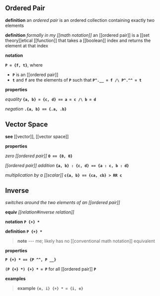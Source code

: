 ## Ordered Pair

**definition** an _ordered pair_ is an ordered collection containing exactly two elements

**definition** _formally in my [[math notation]]_ an [[ordered pair]] is a [[set theory]]etical [[function]] that takes a [[boolean]] index and returns the element at that index

**notation**

**`P = {f, t}`**, where

- **`P`** is an [[ordered pair]]
- **`t`** and **`f`** are the elements of **`P`** such that **`P^.__ = f /\ P^.^^ = t`**

**properties**

_equality_ **`{a, b} = {c, d} == a = c /\ b = d`**

_negation_ **`.{a, b} == {.a, .b}`**

## Vector Space

**see** [[vector]], [[vector space]]

**properties**

_zero [[ordered pair]]_ **`O == {0, 0}`**

_[[ordered pair]] addition_ **`{a, b} : {c, d} == {a : c, b : d}`**

_multiplication by a [[scalar]]_ **`c{a, b} == {ca, cb} > RR c`**

## Inverse

_switches around the two elements of an [[ordered pair]]_

**equiv** _[[relation#inverse relation]]_

**notation** **`P {+} *`**

**definition** **`P {+} *`**

> **note** --- me; likely has no [[conventional math notation]] equivalent

**properties**

**`P {+} * == {P ^^, P __}`**

**`(P {+} *) {+} * = P`** for all [[ordered pair]] **`P`**

**examples**

> **example** **`{e, i} {+} * = {i, e}`**
